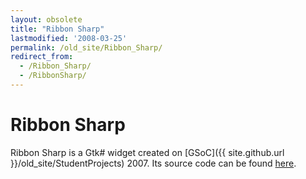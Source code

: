 ```yaml
---
layout: obsolete
title: "Ribbon Sharp"
lastmodified: '2008-03-25'
permalink: /old_site/Ribbon_Sharp/
redirect_from:
  - /Ribbon_Sharp/
  - /RibbonSharp/
---
```


Ribbon Sharp
============

Ribbon Sharp is a Gtk\# widget created on [GSoC]({{ site.github.url }}/old_site/StudentProjects) 2007. Its source code can be found [here](http://mono-soc-2007.googlecode.com/svn/trunk/laurent/src/Ribbons/).

